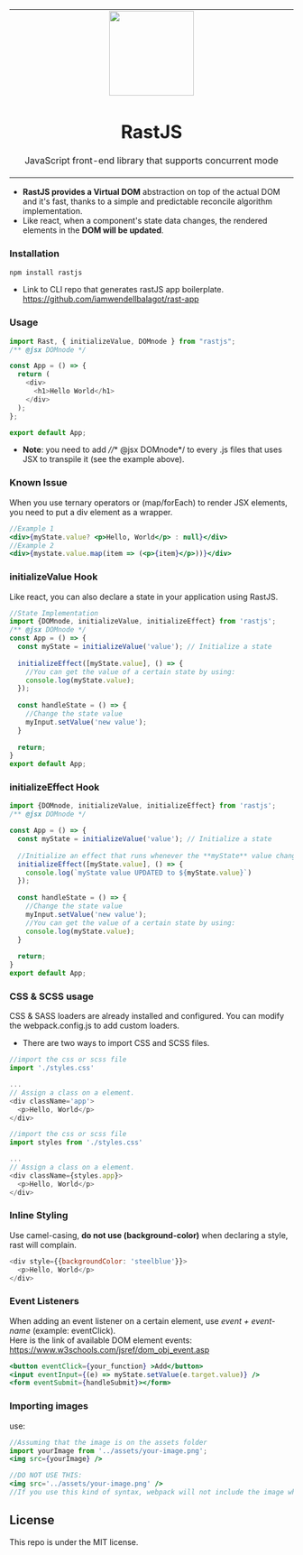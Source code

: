 <table align="center"><tr><td align="center" width="9999">
<img src="https://drive.google.com/uc?export=view&id=1kybX7EAbhNyDJN03ORD82tpvThHwJch5" height="150" align='center' />

# RastJS
JavaScript front-end library that supports concurrent mode
</td></tr></table>

  * **RastJS provides a Virtual DOM** abstraction on top of the actual DOM and it's fast, thanks to a simple and predictable reconcile algorithm implementation.
  * Like react, when a component's state data changes, the rendered elements in the **DOM will be updated**.
  
### Installation

``` js
npm install rastjs
```

 * Link to CLI repo that generates rastJS app boilerplate.<br/>
https://github.com/iamwendellbalagot/rast-app
 
### Usage
``` js
import Rast, { initializeValue, DOMnode } from "rastjs";
/** @jsx DOMnode */

const App = () => {
  return (
    <div>
      <h1>Hello World</h1>
    </div>
  );
};

export default App;

```
  * **Note**: you need to add *//** @jsx DOMnode*/ to every .js files that uses JSX to transpile it (see the example above).
### Known Issue
When you use ternary operators or (map/forEach) to render JSX elements, you need to put a div element as a wrapper.
``` jsx
//Example 1
<div>{myState.value? <p>Hello, World</p> : null}</div>
//Example 2
<div>{mystate.value.map(item => (<p>{item}</p>))}</div>
```
### initializeValue Hook
Like react, you can also declare a state in your application using RastJS.

``` js
//State Implementation
import {DOMnode, initializeValue, initializeEffect} from 'rastjs';
/** @jsx DOMnode */
const App = () => {
  const myState = initializeValue('value'); // Initialize a state
  
  initializeEffect([myState.value], () => {
    //You can get the value of a certain state by using:
    console.log(myState.value);
  });
  
  const handleState = () => {
    //Change the state value
    myInput.setValue('new value');
  }
  
  return;
}
export default App;
```

### initializeEffect Hook
``` js
import {DOMnode, initializeValue, initializeEffect} from 'rastjs';
/** @jsx DOMnode */ 

const App = () => {
  const myState = initializeValue('value'); // Initialize a state
  
  //Initialize an effect that runs whenever the **myState** value changes.
  initializeEffect([myState.value], () => {
    console.log(`myState value UPDATED to ${myState.value}`)
  });
  
  const handleState = () => {
    //Change the state value
    myInput.setValue('new value');
    //You can get the value of a certain state by using:
    console.log(myState.value);
  }
  
  return;
}
export default App;
```
### CSS & SCSS usage
CSS & SASS loaders are already installed and configured. You can modify the webpack.config.js to add custom loaders.<br/>
 * There are two ways to import CSS and SCSS files.
``` js
//import the css or scss file
import './styles.css'

...
// Assign a class on a element.
<div className='app'>
  <p>Hello, World</p>
</div>
```

``` js
//import the css or scss file
import styles from './styles.css'

...
// Assign a class on a element.
<div className={styles.app}>
  <p>Hello, World</p>
</div>
```
### Inline Styling
Use camel-casing, **do not use (background-color)** when declaring a style, rast will complain.
``` js
<div style={{backgroundColor: 'steelblue'}}>
  <p>Hello, World</p>
</div>
```

### Event Listeners
When adding an event listener on a certain element, use *event + event-name*  (example: eventClick).<br />
Here is the link of available DOM element events: <br/>
https://www.w3schools.com/jsref/dom_obj_event.asp

``` jsx
<button eventClick={your_function} >Add</button>
<input eventInput={(e) => myState.setValue(e.target.value)} />
<form eventSubmit={handleSubmit}></form>
```

### Importing images
use: 
``` jsx
//Assuming that the image is on the assets folder
import yourImage from '../assets/your-image.png';
<img src={yourImage} />

//DO NOT USE THIS:
<img src='../assets/your-image.png' />
//If you use this kind of syntax, webpack will not include the image when you bundle the app.
```

## License
This repo is under the MIT license.
